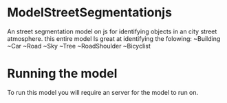# ModelStreetSegmentationjs
An street segmentation model on js for identifying objects in an city street atmosphere.
this entire model Is great at identifying the folowing:
~Building
~Car
~Road
~Sky
~Tree
~RoadShoulder
~Bicyclist

# Running the model
To run this model you will require an server for the model to run on.
